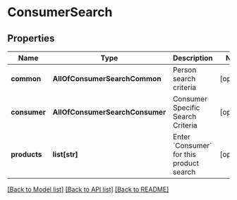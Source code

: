 # ConsumerSearch

## Properties
Name | Type | Description | Notes
------------ | ------------- | ------------- | -------------
**common** | **AllOfConsumerSearchCommon** | Person search criteria | [optional] 
**consumer** | **AllOfConsumerSearchConsumer** | Consumer Specific Search Criteria | [optional] 
**products** | **list[str]** | Enter &#x60;Consumer&#x60; for this product search | [optional] 

[[Back to Model list]](../README.md#documentation-for-models) [[Back to API list]](../README.md#documentation-for-api-endpoints) [[Back to README]](../README.md)

